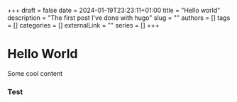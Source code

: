 +++ 
draft = false
date = 2024-01-19T23:23:11+01:00
title = "Hello world"
description = "The first post I've done with hugo"
slug = ""
authors = []
tags = []
categories = []
externalLink = ""
series = []
+++

# Hello World

Some cool content

### Test
